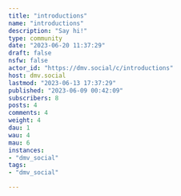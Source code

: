 ```yaml
---
title: "introductions" 
name: "introductions"
description: "Say hi!"
type: community
date: "2023-06-20 11:37:29"
draft: false
nsfw: false
actor_id: "https://dmv.social/c/introductions"
host: dmv.social
lastmod: "2023-06-13 17:37:29"
published: "2023-06-09 00:42:09"
subscribers: 8
posts: 4
comments: 4
weight: 4
dau: 1
wau: 4
mau: 6
instances:
- "dmv_social"
tags: 
- "dmv_social"

---
```

